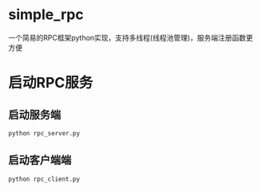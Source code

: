# simple_rpc
一个简易的RPC框架python实现，支持多线程(线程池管理)，服务端注册函数更方便

# 启动RPC服务

## 启动服务端
```python
python rpc_server.py
```

## 启动客户端端
```python
python rpc_client.py
```
